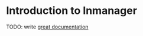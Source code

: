 # Introduction to lnmanager

TODO: write [great documentation](http://jacobian.org/writing/what-to-write/)
